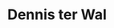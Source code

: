 ---
order: 25
category: residents
layout: post
title: Dennis ter Wal
profession: visual arts
website: www.dennisterwal.com
image: /images/residents/dennisterwal_01.png
---